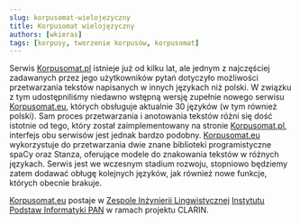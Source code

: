 ```yaml
---
slug: korpusomat-wielojezyczny
title: Korpusomat wielojęzyczny
authors: [wkieras]
tags: [korpusy, tworzenie korpusów, korpusomat]
---
```


Serwis [Korpusomat.pl](https://korpusomat.pl) istnieje już od kilku lat, ale jednym z najczęściej zadawanych przez jego użytkowników pytań dotyczyło możliwości przetwarzania tekstów napisanych w innych językach niż polski. W związku z tym udostępniliśmy niedawno wstępną wersję zupełnie nowego serwisu [Korpusomat.eu](https://korpusomat.eu), których obsługuje aktualnie 30 języków (w tym również polski). Sam proces przetwarzania i anotowania tekstów różni się dość istotnie od tego, który został zaimplementowany na stronie [Korpusomat.pl](https://korpusomat.pl), interfejs obu serwisów jest jednak bardzo podobny. [Korpusomat.eu](https://korpusomat.eu) wykorzystuje do przetwarzania dwie znane biblioteki programistyczne spaCy oraz Stanza, oferujące modele do znakowania tekstów w różnych językach. Serwis jest we wczesnym stadium rozwoju, stopniowo będziemy zatem dodawać obługę kolejnych języków, jak również nowe funkcje, których obecnie brakuje. 

[Korpusomat.eu](https://korpusomat.eu) postaje w [Zespole Inżynierii Lingwistycznej](https://zil.ipipan.waw.pl/) [Instytutu Podstaw Informatyki PAN](https://ipipan.waw.pl/) w ramach projektu CLARIN. 
